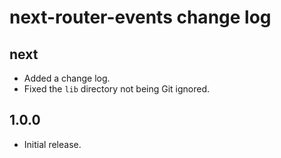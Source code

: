 # next-router-events change log

## next

- Added a change log.
- Fixed the `lib` directory not being Git ignored.

## 1.0.0

- Initial release.
